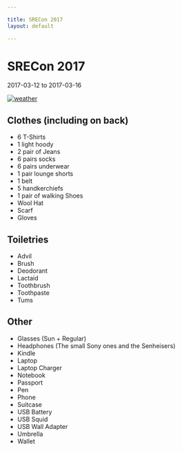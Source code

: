 ```yaml
---

title: SRECon 2017
layout: default

---
```


# SRECon 2017

2017-03-12 to 2017-03-16

[![weather](https://cl.ly/jV2u/d)](https://www.wunderground.com/us/ca/san-francisco/zmw:94102.1.99999)

## Clothes (including on back)

 * 6 T-Shirts
 * 1 light hoody
 * 2 pair of Jeans
 * 6 pairs socks
 * 6 pairs underwear
 * 1 pair lounge shorts
 * 1 belt
 * 5 handkerchiefs
 * 1 pair of walking Shoes
 * Wool Hat
 * Scarf
 * Gloves

## Toiletries

 * Advil
 * Brush
 * Deodorant
 * Lactaid
 * Toothbrush
 * Toothpaste
 * Tums

## Other

 * Glasses (Sun + Regular)
 * Headphones (The small Sony ones and the Senheisers)
 * Kindle
 * Laptop
 * Laptop Charger
 * Notebook
 * Passport
 * Pen
 * Phone
 * Suitcase
 * USB Battery
 * USB Squid
 * USB Wall Adapter
 * Umbrella
 * Wallet
